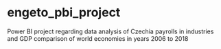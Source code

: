 # engeto_pbi_project
Power BI project regarding data analysis of Czechia payrolls in industries and GDP comparison of world economies in years 2006 to 2018 
